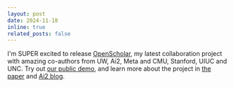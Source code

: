 ```yaml
---
layout: post
date: 2024-11-18
inline: true
related_posts: false
---
```


I'm SUPER excited to release [OpenScholar](https://openscholar.allen.ai/), my latest collaboration project with amazing co-authors from UW, Ai2, Meta and CMU, Stanford, UIUC and UNC. Try out [our public demo](https://openscholar.allen.ai/), and learn more about the project in [the paper](https://openscholar.allen.ai/paper) and [Ai2 blog](https://allenai.org/blog/openscholar). 
